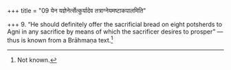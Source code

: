 +++
title = "09 येन यज्ञेनेर्त्सेत्कुर्यादेव तत्राग्नेयमष्टाकपालमिति"

+++
9. “He should definitely offer the sacrificial bread on eight potsherds to Agni in any sacrifice by means of which the sacrificer desires to prosper” —thus is known from a Brāhmaṇa text.[^1]   


[^1]: Not known.

